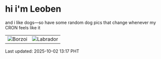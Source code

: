 # hi i'm Leoben

and i like dogs—so have some random dog pics that change whenever my CRON feels like it

|  |  |
|--------|----------|
| ![Borzoi](https://random-dog-vercel.vercel.app/api/random-borzoi?v=1759382242) | ![Labrador](https://random-dog-vercel.vercel.app/api/random-labrador?v=1759382242) |

Last updated: 2025-10-02 13:17 PHT
